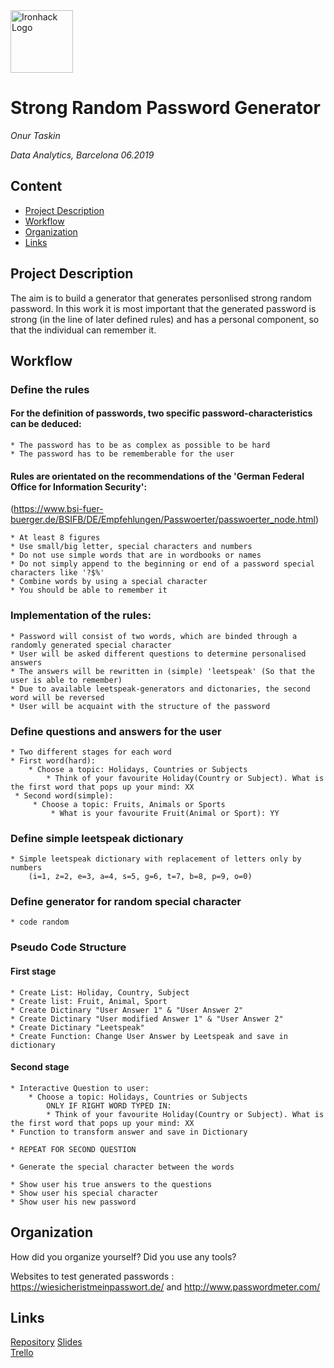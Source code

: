 <img src="https://bit.ly/2VnXWr2" alt="Ironhack Logo" width="100"/>

# Strong Random Password Generator
*Onur Taskin*

*Data Analytics, Barcelona 06.2019*

## Content
- [Project Description](#project-description)
- [Workflow](#workflow)
- [Organization](#organization)
- [Links](#links)

<a name="project-description"></a>

## Project Description
The aim is to build a generator that generates personlised strong random password.
In this work it is most important that the generated password is strong (in the line of later defined rules) and has a personal component, so that the individual can remember it.


<a name="workflow"></a>

## Workflow

### Define the rules

#### For the definition of passwords, two specific password-characteristics can be deduced:
    * The password has to be as complex as possible to be hard
    * The password has to be rememberable for the user

#### Rules are orientated on the recommendations of the 'German Federal Office for Information Security':
(https://www.bsi-fuer-buerger.de/BSIFB/DE/Empfehlungen/Passwoerter/passwoerter_node.html)

    * At least 8 figures
    * Use small/big letter, special characters and numbers
    * Do not use simple words that are in wordbooks or names
    * Do not simply append to the beginning or end of a password special characters like '?$%'
    * Combine words by using a special character
    * You should be able to remember it

### Implementation of the rules:
    * Password will consist of two words, which are binded through a randomly generated special character
    * User will be asked different questions to determine personalised answers
    * The answers will be rewritten in (simple) 'leetspeak' (So that the user is able to remember)
    * Due to available leetspeak-generators and dictonaries, the second word will be reversed
    * User will be acquaint with the structure of the password 

### Define questions and answers for the user
    * Two different stages for each word
    * First word(hard):
        * Choose a topic: Holidays, Countries or Subjects
            * Think of your favourite Holiday(Country or Subject). What is the first word that pops up your mind: XX
     * Second word(simple):
         * Choose a topic: Fruits, Animals or Sports
             * What is your favourite Fruit(Animal or Sport): YY
             

### Define simple leetspeak dictionary
    * Simple leetspeak dictionary with replacement of letters only by numbers
        (i=1, z=2, e=3, a=4, s=5, g=6, t=7, b=8, p=9, o=0)
        
### Define generator for random special character
    * code random

### Pseudo Code Structure

#### First stage
    * Create List: Holiday, Country, Subject
    * Create list: Fruit, Animal, Sport
    * Create Dictinary "User Answer 1" & "User Answer 2"
    * Create Dictinary "User modified Answer 1" & "User Answer 2"
    * Create Dictinary "Leetspeak"
    * Create Function: Change User Answer by Leetspeak and save in dictionary
    
#### Second stage
    * Interactive Question to user:
        * Choose a topic: Holidays, Countries or Subjects
            ONLY IF RIGHT WORD TYPED IN:
            * Think of your favourite Holiday(Country or Subject). What is the first word that pops up your mind: XX
    * Function to transform answer and save in Dictionary

    * REPEAT FOR SECOND QUESTION

    * Generate the special character between the words
    
    * Show user his true answers to the questions
    * Show user his special character
    * Show user his new password
            
<a name="organization"></a>

## Organization
How did you organize yourself? Did you use any tools?

Websites to test generated passwords : https://wiesicheristmeinpasswort.de/ and http://www.passwordmeter.com/

<a name="links"></a>

## Links
[Repository](https://github.com/Onur5/project_strong_password_generator.git) 
[Slides](https://slides.com/onurtaskin/deck/live#/)  
[Trello](https://trello.com/b/L7VnlXuh/random-number-generator)  
